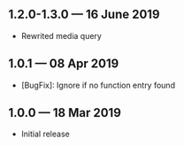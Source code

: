 ## 1.2.0-1.3.0 — 16 June 2019

- Rewrited media query

## 1.0.1 — 08 Apr 2019

- [BugFix]: Ignore if no function entry found

## 1.0.0 — 18 Mar 2019

- Initial release

